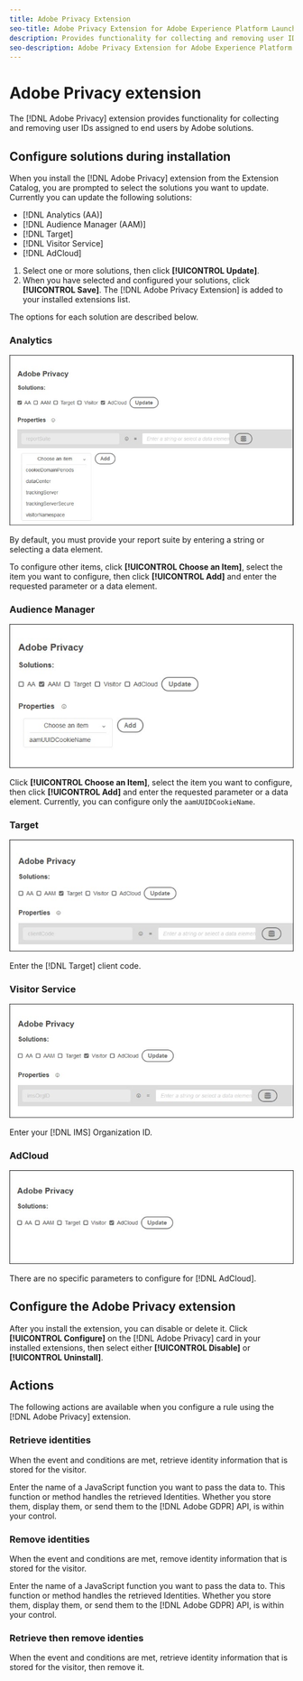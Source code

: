 ```yaml
---
title: Adobe Privacy Extension
seo-title: Adobe Privacy Extension for Adobe Experience Platform Launch
description: Provides functionality for collecting and removing user IDs assigned to end users by Adobe solutions
seo-description: Adobe Privacy Extension for Adobe Experience Platform Launch
---
```


# Adobe Privacy extension

 The [!DNL Adobe Privacy] extension provides functionality for collecting and removing user IDs assigned to end users by Adobe solutions.

## Configure solutions during installation

When you install the [!DNL Adobe Privacy] extension from the Extension Catalog, you are prompted to select the solutions you want to update. Currently you can update the following solutions:

* [!DNL Analytics (AA)]
* [!DNL Audience Manager (AAM)]
* [!DNL Target]
* [!DNL Visitor Service]
* [!DNL AdCloud]

1. Select one or more solutions, then click **[!UICONTROL Update]**.
1. When you have selected and configured your solutions, click **[!UICONTROL Save]**. The [!DNL Adobe Privacy Extension] is added to your installed extensions list.

 The options for each solution are described below.

### Analytics

![](/help/assets/ext-privacy-aa.jpg)

By default, you must provide your report suite by entering a string or selecting a data element.

To configure other items, click **[!UICONTROL Choose an Item]**, select the item you want to configure, then click **[!UICONTROL Add]** and enter the requested parameter or a data element.

### Audience Manager

![](/help/assets/ext-privacy-aam.jpg)

Click **[!UICONTROL Choose an Item]**, select the item you want to configure, then click **[!UICONTROL Add]** and enter the requested parameter or a data element. Currently, you can configure only the `aamUUIDCookieName`.

### Target

![](/help/assets/ext-privacy-target.jpg)

Enter the [!DNL Target] client code.

### Visitor Service

![](/help/assets/ext-privacy-visitor.jpg)

Enter your [!DNL IMS] Organization ID.

### AdCloud

![](/help/assets/ext-privacy-adcloud.jpg)

There are no specific parameters to configure for [!DNL AdCloud].

## Configure the Adobe Privacy extension

After you install the extension, you can disable or delete it. Click **[!UICONTROL Configure]** on the [!DNL Adobe Privacy] card in your installed extensions, then select either **[!UICONTROL Disable]** or **[!UICONTROL Uninstall]**.

## Actions

The following actions are available when you configure a rule using the [!DNL Adobe Privacy] extension.

### Retrieve identities

When the event and conditions are met, retrieve identity information that is stored for the visitor.

Enter the name of a JavaScript function you want to pass the data to.  This function or method handles the retrieved Identities.  Whether you store them, display them, or send them to the [!DNL Adobe GDPR] API, is within your control.

### Remove identities

When the event and conditions are met, remove identity information that is stored for the visitor.

Enter the name of a JavaScript function you want to pass the data to.  This function or method handles the retrieved Identities.  Whether you store them, display them, or send them to the [!DNL Adobe GDPR] API, is within your control.

### Retrieve then remove identies

When the event and conditions are met, retrieve identity information that is stored for the visitor, then remove it.
